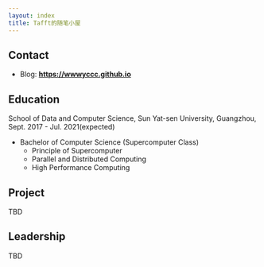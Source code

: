 ```yaml
---
layout: index
title: Tafft的随笔小屋
---
```

## Contact

- Blog: **<https://wwwyccc.github.io>**

## Education

School of Data and Computer Science, Sun Yat-sen University, Guangzhou, Sept. 2017 - Jul. 2021(expected)

- Bachelor of Computer Science (Supercomputer Class)
  - Principle of Supercomputer
  - Parallel and Distributed Computing
  - High Performance Computing


## Project

TBD



## Leadership

TBD
